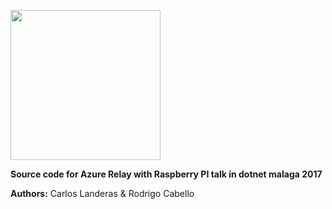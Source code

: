 <img src="http://dotnetmalaga.es/2017/images/Logo_dotnetmlg_full_color_2tintas_2.png" width="240" height="240"></img>


**Source code for Azure Relay with Raspberry PI talk in dotnet malaga 2017**

**Authors:** Carlos Landeras & Rodrigo Cabello
